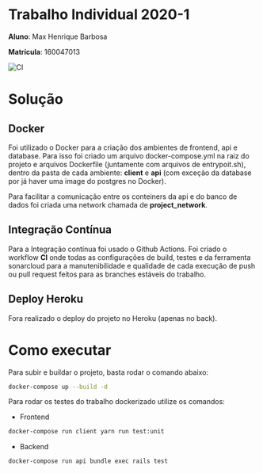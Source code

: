 # Trabalho Individual 2020-1

**Aluno**: Max Henrique Barbosa

**Matrícula**: 160047013

![CI](https://github.com/Maxlobo/Trabalho-Individual-2020-1/workflows/CI/badge.svg?branch=master)


# Solução

## Docker

Foi utilizado o Docker para a criação dos ambientes de frontend, api e database. Para isso foi criado um arquivo docker-compose.yml na raiz do projeto e arquivos Dockerfile (juntamente com arquivos de entrypoit.sh), dentro da pasta de cada ambiente: **client** e **api** (com exceção da database por já haver uma image do postgres no Docker).

Para facilitar a comunicação entre os conteiners da api e do banco de dados foi criada uma network chamada de **project_network**.


## Integração Contínua

Para a Integração contínua foi usado o Github Actions. Foi criado o workflow **CI** onde todas as configurações de build, testes e da ferramenta sonarcloud para a manutenibilidade e qualidade de cada execução de push ou pull request feitos para as branches estáveis do trabalho.

## Deploy Heroku

Fora realizado o deploy do projeto no Heroku (apenas no back).

# Como executar

Para subir e buildar o projeto, basta rodar o comando abaixo:

```sh
docker-compose up --build -d
```

Para rodar os testes do trabalho dockerizado utilize os comandos:

- Frontend

```sh
docker-compose run client yarn run test:unit
```

- Backend

```sh
docker-compose run api bundle exec rails test
```
